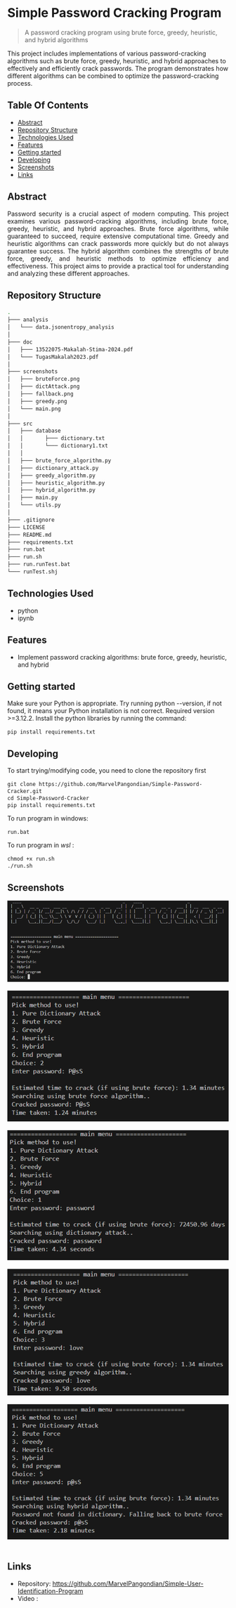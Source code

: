 

# Simple Password Cracking Program
> A password cracking program using brute force, greedy, heuristic, and hybrid algorithms

This project includes implementations of various password-cracking algorithms such as brute force, greedy, heuristic, and hybrid approaches to effectively and efficiently crack passwords. The program demonstrates how different algorithms can be combined to optimize the password-cracking process.

## Table Of Contents
* [Abstract](#abstract)
* [Repository Structure](#repository-structure)
* [Technologies Used](#technologies-used)
* [Features](#features)
* [Getting started](#getting-started)
* [Developing](#developing)
* [Screenshots](#screenshots)
* [Links](#links)

## Abstract
<p align="justify">Password security is a crucial aspect of modern computing. This project examines various password-cracking algorithms, including brute force, greedy, heuristic, and hybrid approaches. Brute force algorithms, while guaranteed to succeed, require extensive computational time. Greedy and heuristic algorithms can crack passwords more quickly but do not always guarantee success. The hybrid algorithm combines the strengths of brute force, greedy, and heuristic methods to optimize efficiency and effectiveness. This project aims to provide a practical tool for understanding and analyzing these different approaches.</p>

## Repository Structure 
```bash
.
├─── analysis
│   └─── data.jsonentropy_analysis
│ 
├─── doc
│   ├─── 13522075-Makalah-Stima-2024.pdf
│   └─── TugasMakalah2023.pdf
│ 
├─── screenshots
│   ├─── bruteForce.png
│   ├─── dictAttack.png
│   ├─── fallback.png
│   ├─── greedy.png
│   └─── main.png
│  
├─── src
│   ├─── database
│   │       ├─── dictionary.txt
│   │       └─── dictionary1.txt
│   │
│   ├─── brute_force_algorithm.py
│   ├─── dictionary_attack.py
│   ├─── greedy_algorithm.py
│   ├─── heuristic_algorithm.py
│   ├─── hybrid_algorithm.py
│   ├─── main.py
│   └─── utils.py
│
├─── .gitignore
├─── LICENSE
├─── README.md
├─── requirements.txt
├─── run.bat
├─── run.sh
├─── run.runTest.bat
└─── runTest.shj

```
## Technologies Used
- python
- ipynb

## Features
* Implement password cracking algorithms: brute force, greedy, heuristic, and hybrid

## Getting started

Make sure your Python is appropriate. Try running python --version, if not found, it means your Python installation is not correct. Required version >=3.12.2. Install the python libraries by running the command:

```shell
pip install requirements.txt
```

## Developing
To start trying/modifying code, you need to clone the repository first
```shell
git clone https://github.com/MarvelPangondian/Simple-Password-Cracker.git
cd Simple-Password-Cracker
pip install requirements.txt
```
To run program in windows:

```shell
run.bat
```
To run program in *wsl* :
```
chmod +x run.sh
./run.sh
```

## Screenshots

![Main menu](./screenshots/main.png)<br><br>
![Brute Force](./screenshots/bruteForce.png)<br><br>
![Dictionary Attack](./screenshots/dictAttack.png)<br><br>
![Greedy](./screenshots/greedy.png)<br><br>
![fallback](./screenshots/fallback.png)<br><br>

## Links
- Repository: https://github.com/MarvelPangondian/Simple-User-Identification-Program
- Video : 
